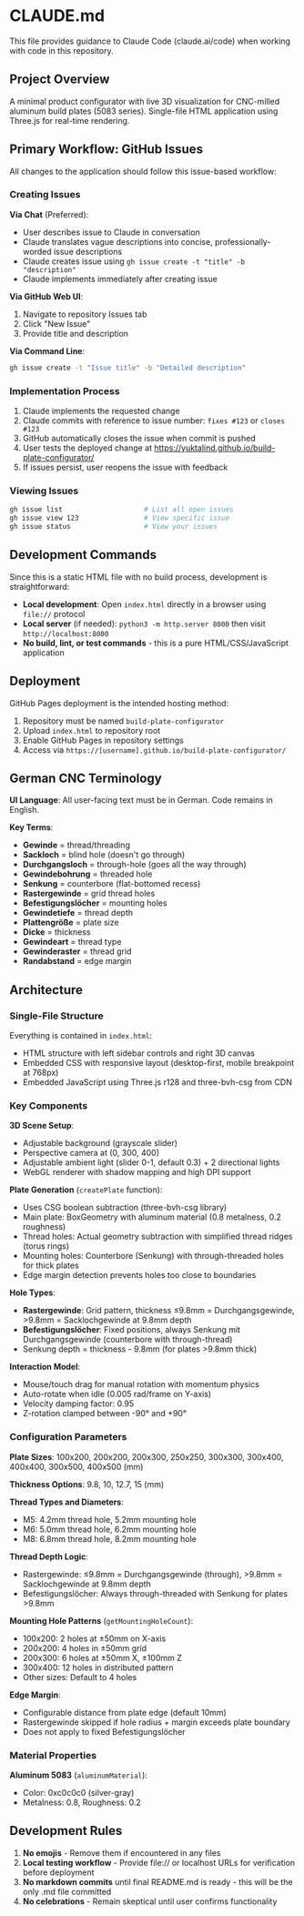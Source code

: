 # CLAUDE.md

This file provides guidance to Claude Code (claude.ai/code) when working with code in this repository.

## Project Overview

A minimal product configurator with live 3D visualization for CNC-milled aluminum build plates (5083 series). Single-file HTML application using Three.js for real-time rendering.

## Primary Workflow: GitHub Issues

All changes to the application should follow this issue-based workflow:

### Creating Issues

**Via Chat** (Preferred):
- User describes issue to Claude in conversation
- Claude translates vague descriptions into concise, professionally-worded issue descriptions
- Claude creates issue using `gh issue create -t "title" -b "description"`
- Claude implements immediately after creating issue

**Via GitHub Web UI**:
1. Navigate to repository Issues tab
2. Click "New Issue"
3. Provide title and description

**Via Command Line**:
```bash
gh issue create -t "Issue title" -b "Detailed description"
```

### Implementation Process

1. Claude implements the requested change
2. Claude commits with reference to issue number: `fixes #123` or `closes #123`
3. GitHub automatically closes the issue when commit is pushed
4. User tests the deployed change at https://yuktalind.github.io/build-plate-configurator/
5. If issues persist, user reopens the issue with feedback

### Viewing Issues

```bash
gh issue list                    # List all open issues
gh issue view 123                # View specific issue
gh issue status                  # View your issues
```

## Development Commands

Since this is a static HTML file with no build process, development is straightforward:

- **Local development**: Open `index.html` directly in a browser using `file://` protocol
- **Local server** (if needed): `python3 -m http.server 8000` then visit `http://localhost:8000`
- **No build, lint, or test commands** - this is a pure HTML/CSS/JavaScript application

## Deployment

GitHub Pages deployment is the intended hosting method:
1. Repository must be named `build-plate-configurator`
2. Upload `index.html` to repository root
3. Enable GitHub Pages in repository settings
4. Access via `https://[username].github.io/build-plate-configurator/`

## German CNC Terminology

**UI Language**: All user-facing text must be in German. Code remains in English.

**Key Terms**:
- **Gewinde** = thread/threading
- **Sackloch** = blind hole (doesn't go through)
- **Durchgangsloch** = through-hole (goes all the way through)
- **Gewindebohrung** = threaded hole
- **Senkung** = counterbore (flat-bottomed recess)
- **Rastergewinde** = grid thread holes
- **Befestigungslöcher** = mounting holes
- **Gewindetiefe** = thread depth
- **Plattengröße** = plate size
- **Dicke** = thickness
- **Gewindeart** = thread type
- **Gewinderaster** = thread grid
- **Randabstand** = edge margin

## Architecture

### Single-File Structure
Everything is contained in `index.html`:
- HTML structure with left sidebar controls and right 3D canvas
- Embedded CSS with responsive layout (desktop-first, mobile breakpoint at 768px)
- Embedded JavaScript using Three.js r128 and three-bvh-csg from CDN

### Key Components

**3D Scene Setup**:
- Adjustable background (grayscale slider)
- Perspective camera at (0, 300, 400)
- Adjustable ambient light (slider 0-1, default 0.3) + 2 directional lights
- WebGL renderer with shadow mapping and high DPI support

**Plate Generation** (`createPlate` function):
- Uses CSG boolean subtraction (three-bvh-csg library)
- Main plate: BoxGeometry with aluminum material (0.8 metalness, 0.2 roughness)
- Thread holes: Actual geometry subtraction with simplified thread ridges (torus rings)
- Mounting holes: Counterbore (Senkung) with through-threaded holes for thick plates
- Edge margin detection prevents holes too close to boundaries

**Hole Types**:
- **Rastergewinde**: Grid pattern, thickness ≤9.8mm = Durchgangsgewinde, >9.8mm = Sacklochgewinde at 9.8mm depth
- **Befestigungslöcher**: Fixed positions, always Senkung mit Durchgangsgewinde (counterbore with through-thread)
- Senkung depth = thickness - 9.8mm (for plates >9.8mm thick)

**Interaction Model**:
- Mouse/touch drag for manual rotation with momentum physics
- Auto-rotate when idle (0.005 rad/frame on Y-axis)
- Velocity damping factor: 0.95
- Z-rotation clamped between -90° and +90°

### Configuration Parameters

**Plate Sizes**: 100x200, 200x200, 200x300, 250x250, 300x300, 300x400, 400x400, 300x500, 400x500 (mm)

**Thickness Options**: 9.8, 10, 12.7, 15 (mm)

**Thread Types and Diameters**:
- M5: 4.2mm thread hole, 5.2mm mounting hole
- M6: 5.0mm thread hole, 6.2mm mounting hole
- M8: 6.8mm thread hole, 8.2mm mounting hole

**Thread Depth Logic**:
- Rastergewinde: ≤9.8mm = Durchgangsgewinde (through), >9.8mm = Sacklochgewinde at 9.8mm depth
- Befestigungslöcher: Always through-threaded with Senkung for plates >9.8mm

**Mounting Hole Patterns** (`getMountingHoleCount`):
- 100x200: 2 holes at ±50mm on X-axis
- 200x200: 4 holes in ±50mm grid
- 200x300: 6 holes at ±50mm X, ±100mm Z
- 300x400: 12 holes in distributed pattern
- Other sizes: Default to 4 holes

**Edge Margin**:
- Configurable distance from plate edge (default 10mm)
- Rastergewinde skipped if hole radius + margin exceeds plate boundary
- Does not apply to fixed Befestigungslöcher

### Material Properties

**Aluminum 5083** (`aluminumMaterial`):
- Color: 0xc0c0c0 (silver-gray)
- Metalness: 0.8, Roughness: 0.2

## Development Rules

1. **No emojis** - Remove them if encountered in any files
2. **Local testing workflow** - Provide file:// or localhost URLs for verification before deployment
3. **No markdown commits** until final README.md is ready - this will be the only .md file committed
4. **No celebrations** - Remain skeptical until user confirms functionality
